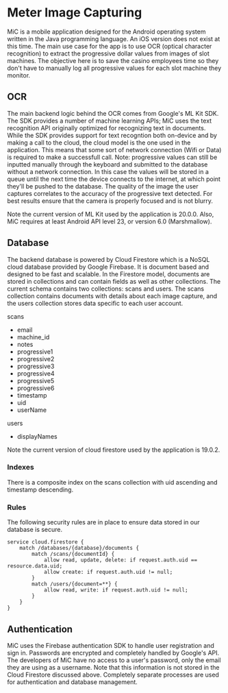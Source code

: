 # Meter Image Capturing

MiC is a mobile application designed for the Android operating system written in the Java programming language.  An iOS version does not exist at this time.  The main use case for the app is to use OCR (optical character recognition) to extract the progressive dollar values from images of slot machines.  The objective here is to save the casino employees time so they don't have to manually log all progressive values for each slot machine they monitor.  

## OCR ##

The main backend logic behind the OCR comes from Google's ML Kit SDK.  The SDK provides a number of machine learning APIs; MiC uses the text recognition API originally optimized for recognizing text in documents.  While the SDK provides support for text recogntion both on-device and by making a call to the cloud, the cloud model is the one used in the application.  This means that some sort of network connection (Wifi or Data) is required to make a successfull call.  Note: progressive values can still be inputted manually through the keyboard and submitted to the database without a network connection.  In this case the values will be stored in a queue until the next time the device connects to the internet, at which point they'll be pushed to the database.  The quality of the image the user captures correlates to the accuracy of the progressive text detected.  For best results ensure that the camera is properly focused and is not blurry.  

Note the current version of ML Kit used by the application is 20.0.0.  Also, MiC requires at least Android API level 23, or version 6.0 (Marshmallow).  

## Database ##

The backend database is powered by Cloud Firestore which is a NoSQL cloud database provided by Google Firebase.  It is document based and designed to be fast and scalable.  In the Firestore model, documents are stored in collections and can contain fields as well as other collections.  The current schema contains two collections: scans and users.  The scans collection contains documents with details about each image capture, and the users collection stores data specific to each user account.  

scans
 * email
 * machine_id
 * notes
 * progressive1
 * progressive2
 * progressive3
 * progressive4
 * progressive5
 * progressive6
 * timestamp
 * uid
 * userName

users
 * displayNames

Note the current version of cloud firestore used by the application is 19.0.2.  

### Indexes ###
There is a composite index on the scans collection with uid ascending and timestamp descending.  

### Rules ###
The following security rules are in place to ensure data stored in our database is secure.  

```
service cloud.firestore {
	match /databases/{database}/documents {    
		match /scans/{documentId} {
			allow read, update, delete: if request.auth.uid == resource.data.uid;
			allow create: if request.auth.uid != null;
		}
		match /users/{document=**} {
			allow read, write: if request.auth.uid != null;
		}
	}
}
```

## Authentication ##

MiC uses the Firebase authentication SDK to handle user registration and sign in.  Passwords are encrypted and completely handled by Google's API.  The developers of MiC have no access to a user's password, only the email they are using as a username.  Note that this information is not stored in the Cloud Firestore discussed above.  Completely separate processes are used for authentication and database management.  





